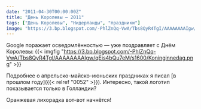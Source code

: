 ```yaml
---
date: "2011-04-30T00:00:00Z"
title: "День Королевы — 2011"
tags: ["День Королевы", "Нидерланды", "праздники"]
image: "https://3.bp.blogspot.com/-PhlZnQq-VwA/Tbs8QyR4TgI/AAAAAAAAIgw/qEis4bQu7eM/s1600/Koninginnedag.png"
---
```


Google поражает осведомлённостью — уже поздравляет с Днём Королевы:
{{< imgfig "https://3.bp.blogspot.com/-PhlZnQq-VwA/Tbs8QyR4TgI/AAAAAAAAIgw/qEis4bQu7eM/s1600/Koninginnedag.png" >}}

<!--more-->

Подробнее о апрельско-майско-июньских праздниках я писал [в прошлом году]({{< relref "0052" >}}). Интересно, такой логотип показывается только в Голландии?

Оранжевая лихорадка вот-вот начнётся!
